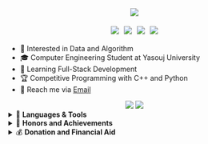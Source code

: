 <!DOCTYPE html>
<html>
<div align="center">
  <img src="https://readme-typing-svg.demolab.com?font=Fira+Code&weight=600&size=30&duration=4000&pause=1500&color=34FF1F&width=555&lines=%F0%9F%91%8B+Hi%2C+I'm+Reza;Hardworking+Programmer;Software+Engineer;Always+learning+%F0%9F%A4%96" />
  
  <div class="badges" style="display: flex; gap: 10px; justify-content: center; margin: 20px 0;">
    <a href="https://github.com/RezaGooner">
      <img src="https://img.shields.io/badge/GitHub-RezaGooner-181717?style=for-the-badge&logo=github" />
    </a>
    <a href="https://t.me/RezaGooner">
      <img src="https://img.shields.io/badge/Telegram-RezaGooner-2CA5E0?style=for-the-badge&logo=telegram" />
    </a>
    <a href="mailto:RezaAsadiProgrammer@gmail.com">
      <img src="https://img.shields.io/badge/Email-Professional%20Mail-D14836?style=for-the-badge&logo=gmail" />
    </a>
    <a href="https://x.com/RezaGooner">
      <img src="https://img.shields.io/badge/X-000000?style=for-the-badge&logo=x&logoColor=white" />
    </a>
  </div>
</div>
        <ul>
            <li>👀 Interested in Data and Algorithm</li>
            <li>🎓 Computer Engineering Student at Yasouj University</li>
            <li>🌱 Learning Full-Stack Development</li>
            <li>🏆 Competitive Programming with C++ and Python</li>
            <li>📧 Reach me via <a href="mailto:RezaAsadiProgrammer@gmail.com" target="_blank">Email</a></li>
        </ul>
<div align="center">
  <img src="https://github-readme-stats.vercel.app/api?username=RezaGooner&show_icons=true&theme=dark&hide_border=true&include_all_commits=true" />
  <img src="https://github-readme-streak-stats.herokuapp.com/?user=RezaGooner&theme=dark&hide_border=true" />
</div>             
    <details>
    <summary>🚀 <strong>Languages & Tools</strong></summary>
    <div align="center">
    <table>
  <tr>
    <th>🛠️ Core Tech</th>
    <th>🎮 Game Dev</th>
    <th>🧩 User Interface</th>
  </tr>
  <tr>
    <td>
      <!-- Python -->
      <img src="https://img.shields.io/badge/Python-0058b5?logo=python&logoColor=white&style=flat&labelColor=transparent&color=0058b5" />
      <!-- C++ -->
      <img src="https://img.shields.io/badge/C++-00b802?logo=c%2B%2B&logoColor=white&style=flat&labelColor=transparent&color=00b802" />
    </td>
    <td>
      <!-- SFML -->
      <img src="https://img.shields.io/badge/SFML-00b802?logo=sfml&logoColor=white&style=flat&labelColor=transparent&color=00b802" />
    </td>
    <td>
      <!-- Qt C++ -->
      <img src="https://img.shields.io/badge/Qt_C++-00b802?logo=qt&logoColor=white&style=flat&labelColor=transparent&color=00b802" />
      <!-- Tkinter -->
      <img src="https://img.shields.io/badge/Tkinter-0058b5?logo=python&logoColor=white&style=flat&labelColor=transparent&color=0058b5" />
    </td>
  </tr>
  
  <tr>
    <td colspan="3" style="padding: 15px 0 5px 0;">
      <h4 style="margin: 0; color: #34FF1F; border-bottom: 2px solid #34FF1F; padding-bottom: 5px;">
        📊 Data Science & 🧠 NLP
      </h4>
    </td>
  </tr>
  
  <tr>
    <td>
      <!-- Pandas -->
      <img src="https://img.shields.io/badge/Pandas-0058b5?logo=pandas&logoColor=white&style=flat&labelColor=transparent&color=0058b5" />
      <!-- Matplotlib -->
      <img src="https://img.shields.io/badge/Matplotlib-0058b5?logo=matplotlib&logoColor=white&style=flat&labelColor=transparent&color=0058b5" />
    </td>
    <td>
      <!-- NumPy -->
      <img src="https://img.shields.io/badge/NumPy-0058b5?logo=numpy&logoColor=white&style=flat&labelColor=transparent&color=0058b5" />
      <!-- Gensim -->
      <img src="https://img.shields.io/badge/Gensim-0058b5?logo=python&logoColor=white&style=flat&labelColor=transparent&color=0058b5" />
    </td>
    <td>
      <!-- NLTK -->
      <img src="https://img.shields.io/badge/NLTK-0058b5?logo=python&logoColor=white&style=flat&labelColor=transparent&color=0058b5" />
      <!-- spaCy -->
      <img src="https://img.shields.io/badge/spaCy-0058b5?logo=spacy&logoColor=white&style=flat&labelColor=transparent&color=0058b5" />
    </td>
  </tr>
  <tr>
    <td colspan="3" style="padding: 15px 0 5px 0;">
      <h4 style="margin: 0; color: #34FF1F; border-bottom: 2px solid #34FF1F; padding-bottom: 5px;">
        🤖 Large Language Models (LLM)
      </h4>
    </td>
  </tr>
  
  <tr>
    <td colspan="3">
      <!-- LangChain -->
      <img src="https://img.shields.io/badge/LangChain-00A67E?logo=python&logoColor=white&style=flat&labelColor=transparent&color=00A67E" />
      <!-- Cohere -->
      <img src="https://img.shields.io/badge/Cohere-FFFFFF?logo=cohere&logoColor=black&style=flat&labelColor=transparent" />
    </td>
  </tr>
</table>

</table>    
    </div>
                <!-- Github.com/RezaGooner -->
</details>
    <details>
    <summary>🏅 <strong>Honors and Achievements</strong></summary>
    <div style="text-align: left; direction: ltr;">
        <table style="width: 100%; border-collapse: collapse;">
            <!-- Github.com/RezaGooner -->
            <tr>
                <td style="border: 1px solid #30363d;">
                    <details>
                        <summary style="cursor: pointer; padding: 15px; border-bottom: 1px solid #34FF1F;">
                            🏆 ICPC 2024 Competition Result
                        </summary>
                        <div style="padding: 15px;">
                            <p>
                                The honor of securing the first-ever quota for Yasouj University and achieving 35th place in the Tehran site competitions.
                                <a href="https://icpc.sharif.edu/2024/scoreboard/" target="_blank">View Scoreboard</a>
                            </p>
                            <img src="https://github.com/user-attachments/assets/67434fa2-ed05-4540-a9d5-ebb1caa5d975" style="width: 50%; max-width: 250px; height: auto; border-radius: 8px;" />
                        </div>
                    </details>
                </td>
            </tr>
            <tr>
                <td style="border: 1px solid #30363d;">
                    <details>
                        <summary style="cursor: pointer; padding: 15px; border-bottom: 1px solid #34FF1F;">
                            📚 Data Structures Design
                        </summary>
                        <div style="padding: 15px;">
                            <p>
                                PERFECT grade certification in Quera Data Structures course.
                                <a href="https://quera.org/certificate/Flz0oEbP/" target="_blank">View Certificate</a>
                            </p>
                            <img src="https://github.com/user-attachments/assets/6fc0ae7c-a9ee-46de-bac2-54bc4e0680b0" style="width: 50%; max-width: 250px; height: auto; border-radius: 8px;" />
                        </div>
                    </details>
                </td>
            </tr>
            <tr>
                <td style="border: 1px solid #30363d;">
                    <details>
                        <summary style="cursor: pointer; padding: 15px; border-bottom: 1px solid #34FF1F;">
                            📊 Data Analysis with Python
                        </summary>
                        <div style="padding: 15px;">
                            <p>
                                VERY GOOD grade certification in Quera Data Analysis course.
                                <a href="https://quera.org/certificate/QMcPIyhT/" target="_blank">View Certificate</a>
                            </p>
                            <img src="https://github.com/user-attachments/assets/0a541ce6-1092-44a0-a04e-ed5631ddb200" style="width: 50%; max-width: 250px; height: auto; border-radius: 8px;" />
                        </div>
                    </details>
                </td>
            </tr>
                        <!-- Github.com/RezaGooner -->
          <tr>
                <td style="border: 1px solid #30363d;">
                    <details>
                        <summary style="cursor: pointer; padding: 15px; border-bottom: 1px solid #34FF1F;">
                            🗣 Natural Language Processing
                        </summary>
                        <div style="padding: 15px;">
                            <p>
                                PERFECT grade certification in Quera NLP(Natural Language Processing) course.
                                <a href="https://quera.org/certificate/4Ptal4Nw/" target="_blank">View Certificate</a>
                            </p>
                            <img src="https://github.com/user-attachments/assets/d473f7e6-5b43-4cee-b090-4dafdf16ca12" style="width: 50%; max-width: 250px; height: auto; border-radius: 8px;" />
                        </div>
                    </details>
                </td>
            </tr>
          <tr>
                <td style="border: 1px solid #30363d;">
                    <details>
                        <summary style="cursor: pointer; padding: 15px; border-bottom: 1px solid #34FF1F;">
                            🤖 Large Language Models
                        </summary>
                        <div style="padding: 15px;">
                            <p>
                                PERFECT grade certification in Quera LLM(Large Language Models) course.
                                <a href="https://quera.org/certificate/99DoHWjF/" target="_blank">View Certificate</a>
                            </p>
                            <img src="https://github.com/user-attachments/assets/1a1b18c1-8abf-422c-83e9-2ef26445d2ee" style="width: 50%; max-width: 250px; height: auto; border-radius: 8px;" />
                    </details>
                </td>
            </tr>
        </table>
    </div>
</details>  
<details>
  <summary>💰 <strong>Donation and Financial Aid</strong></summary>
  <div style="text-align: left; direction: ltr;">
    <p>
      Due to political sanctions, I cannot use payment gateways like PayPal, and the best way is to transfer digital currency. Your support will be very valuable and promising for me.
    </p>
    <ul style="list-style: none; padding: 0;">
      <li style="margin-bottom: 15px;">
        <div style="display: flex; align-items: center; gap: 10px;">
          <img src="https://cryptologos.cc/logos/bitcoin-btc-logo.svg" width="30" />
          <strong>Bitcoin (BTC):</strong>
        </div>
        <code>158ydszwvJ8UZKg242NKJQCv7HNFzS78Kb</code>
      </li>
      <li style="margin-bottom: 15px;">
        <div style="display: flex; align-items: center; gap: 10px;">
          <img src="https://cryptologos.cc/logos/ethereum-eth-logo.svg" width="30" />
          <strong>Ethereum (ETH - ERC20):</strong>
        </div>
        <code>0x29376fF1359f16CEa7be478b482e40fcfa9e98A3</code>
      </li>
      <li style="margin-bottom: 15px;">
        <div style="display: flex; align-items: center; gap: 10px;">
          <img src="https://cryptologos.cc/logos/tether-usdt-logo.svg" width="30" />
          <strong>Tether (USDT - ERC20):</strong>
        </div>
        <code>0x29376fF1359f16CEa7be478b482e40fcfa9e98A3</code>
      </li>
      <li style="margin-bottom: 15px;">
        <div style="display: flex; align-items: center; gap: 10px;">
          <img src="https://cryptologos.cc/logos/litecoin-ltc-logo.svg" width="30" />
          <strong>Litecoin (LTC):</strong>
        </div>
        <code>LWHRTdrQXwzCjocwhEXJxscJnUuMybtZTF</code>
      </li>
      <li style="margin-bottom: 15px;">
        <div style="display: flex; align-items: center; gap: 10px;">
          <img src="https://cryptologos.cc/logos/tron-trx-logo.svg" width="30" />
          <strong>Tron-TRX (TRC-20):</strong>
        </div>
        <code>TDLZwhPvzY6P7bCsNudxyJ2i4DchyBw8fj</code>
      </li>
      <li style="margin-bottom: 15px;">
        <div style="display: flex; align-items: center; gap: 10px;">
          <img src="https://cryptologos.cc/logos/toncoin-ton-logo.svg" width="30" />
          <strong>TonCoin (TON):</strong>
        </div>
        <code>UQDBTOXXclOb4m_eMVpQWh4FFBBOdu73dvC4ReV98FV920B8</code>
        <div style="margin-top: 5px;">
          <strong>Memo-Code (Comment):</strong>
          <code>2713176977</code>
        </div>
                      <!-- Github.com/RezaGooner -->
      </li>
    </ul>
    <p style="margin-top: 20px;">
      Thank you for your support! 🙏
    </p>
  </div>
</details>
    </body>
